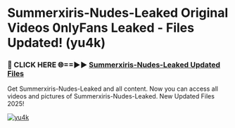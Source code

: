 # Summerxiris-Nudes-Leaked Original Videos 0nlyFans Leaked - Files Updated! (yu4k)

<h3>🔴 CLICK HERE 🌐==►► <a href="https://tinyurl.com/5h6xmrr3" rel="nofollow">Summerxiris-Nudes-Leaked Updated Files</a></h3>

Get Summerxiris-Nudes-Leaked and all content. Now you can access all videos and pictures of Summerxiris-Nudes-Leaked. New Updated Files 2025!

[![yu4k](https://i.imgur.com/KVD873Z.gif)](https://tinyurl.com/5h6xmrr3)
